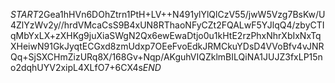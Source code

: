 $START$2Gea1hHVn6DOhZtrn1PtH+LV++N491ylYlQlCzV55/jwW5Vzg7BsKw/U4ZlYzWv2y//hrdVMcaCsS9B4xUN8RThaoNFyCZt2FQALwF5YJlqQ4/zbyCTIqMbYxLX+zXHKg9juXiaSWgN2Qx6ewEwaDtjo0u1kHtE2rzPhxNhrXbIxNxTqXHeiwN91GkJyqtECGxd8zmUdxp7OEeFvoEdkJRMCkuYDsD4VVoBfv4vJNRQq+SjSXCHmZizURq8X/168Gv+Nqp/AKguhVIQZklmBILQiNA1JUJZ3fxLP15no2dqhUYV2xipL4XLfO7+6CX4s$END$